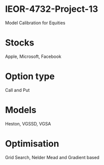 # IEOR-4732-Project-13
Model Calibration for Equities

# Stocks
Apple, Microsoft, Facebook

# Option type
Call and Put

# Models
Heston, VGSSD, VGSA

# Optimisation 
Grid Search, Nelder Mead and Gradient based

